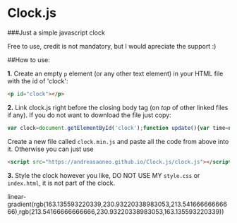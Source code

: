 # Clock.js

###Just a simple javascript clock

Free to use, credit is not mandatory, but I would apreciate the support :)


##How to use:

**1.**
Create an empty ``p`` element (or any other text element) in your HTML file with the id of 'clock': 
```html
<p id="clock"></p>
```

**2.**
Link clock.js right before the closing body tag (on *top* of other linked files if any). If you do not want to download the file just copy:
```js
var clock=document.getElementById('clock');function update(){var time=new Date();var mins=time.getMinutes().toString();var secs=time.getSeconds().toString();var hours=time.getHours().toString();if(hours.length<2){hours='0'+hours}if(mins.length<2){mins='0'+mins}if(secs.length<2){secs='0'+secs}var display=hours+' : '+mins+' : '+secs;var hex='#'+hours+mins+secs;clock.textContent=display;clock.style.color=hex}update();setInterval(update,1000);
```
Create a new file called `clock.min.js` and paste all the code from above into it. Otherwise you can just use 
```html
<script src="https://andreasaoneo.github.io/Clock.js/clock.js"></script>
```
**3.**
Style the clock however you like, DO NOT USE MY `style.css` or `index.html`, it is not part of the clock.

linear-gradient(rgb(163.135593220339,230.93220338983053,213.54166666666666),rgb(213.54166666666666,230.93220338983053,163.135593220339))